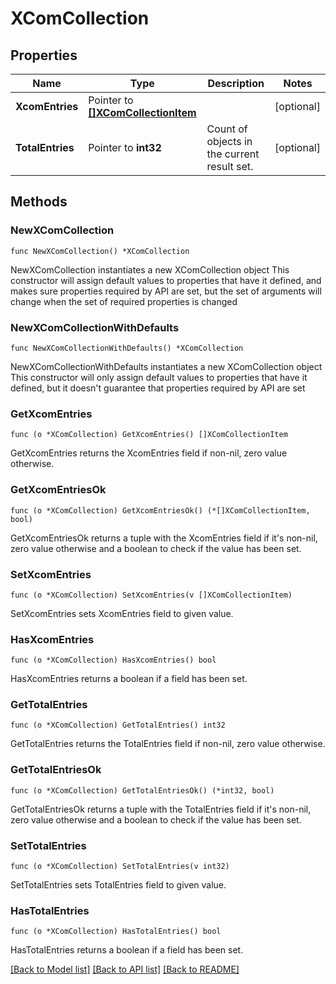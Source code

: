 <!--
 Licensed to the Apache Software Foundation (ASF) under one
 or more contributor license agreements.  See the NOTICE file
 distributed with this work for additional information
 regarding copyright ownership.  The ASF licenses this file
 to you under the Apache License, Version 2.0 (the
 "License"); you may not use this file except in compliance
 with the License.  You may obtain a copy of the License at

   http://www.apache.org/licenses/LICENSE-2.0

 Unless required by applicable law or agreed to in writing,
 software distributed under the License is distributed on an
 "AS IS" BASIS, WITHOUT WARRANTIES OR CONDITIONS OF ANY
 KIND, either express or implied.  See the License for the
 specific language governing permissions and limitations
 under the License.
 -->

# XComCollection

## Properties

Name | Type | Description | Notes
------------ | ------------- | ------------- | -------------
**XcomEntries** | Pointer to [**[]XComCollectionItem**](XComCollectionItem.md) |  | [optional] 
**TotalEntries** | Pointer to **int32** | Count of objects in the current result set. | [optional] 

## Methods

### NewXComCollection

`func NewXComCollection() *XComCollection`

NewXComCollection instantiates a new XComCollection object
This constructor will assign default values to properties that have it defined,
and makes sure properties required by API are set, but the set of arguments
will change when the set of required properties is changed

### NewXComCollectionWithDefaults

`func NewXComCollectionWithDefaults() *XComCollection`

NewXComCollectionWithDefaults instantiates a new XComCollection object
This constructor will only assign default values to properties that have it defined,
but it doesn't guarantee that properties required by API are set

### GetXcomEntries

`func (o *XComCollection) GetXcomEntries() []XComCollectionItem`

GetXcomEntries returns the XcomEntries field if non-nil, zero value otherwise.

### GetXcomEntriesOk

`func (o *XComCollection) GetXcomEntriesOk() (*[]XComCollectionItem, bool)`

GetXcomEntriesOk returns a tuple with the XcomEntries field if it's non-nil, zero value otherwise
and a boolean to check if the value has been set.

### SetXcomEntries

`func (o *XComCollection) SetXcomEntries(v []XComCollectionItem)`

SetXcomEntries sets XcomEntries field to given value.

### HasXcomEntries

`func (o *XComCollection) HasXcomEntries() bool`

HasXcomEntries returns a boolean if a field has been set.

### GetTotalEntries

`func (o *XComCollection) GetTotalEntries() int32`

GetTotalEntries returns the TotalEntries field if non-nil, zero value otherwise.

### GetTotalEntriesOk

`func (o *XComCollection) GetTotalEntriesOk() (*int32, bool)`

GetTotalEntriesOk returns a tuple with the TotalEntries field if it's non-nil, zero value otherwise
and a boolean to check if the value has been set.

### SetTotalEntries

`func (o *XComCollection) SetTotalEntries(v int32)`

SetTotalEntries sets TotalEntries field to given value.

### HasTotalEntries

`func (o *XComCollection) HasTotalEntries() bool`

HasTotalEntries returns a boolean if a field has been set.


[[Back to Model list]](../README.md#documentation-for-models) [[Back to API list]](../README.md#documentation-for-api-endpoints) [[Back to README]](../README.md)


